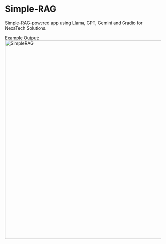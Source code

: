 # Simple-RAG
Simple-RAG-powered app using Llama, GPT, Gemini and Gradio for NexaTech Solutions.

Example Output:
<img width="643" alt="SimpleRAG" src="https://github.com/user-attachments/assets/db7ae03f-5620-4a5c-b25b-8c181eed17d3" />
